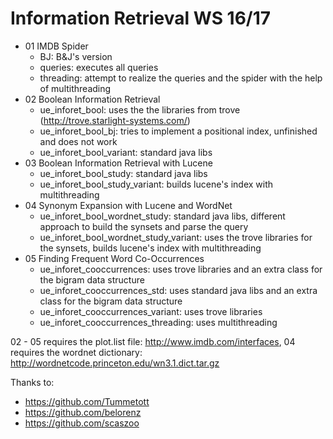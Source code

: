 # Information Retrieval WS 16/17
* 01 IMDB Spider
	- BJ: B&J's version
	- queries: executes all queries
	- threading: attempt to realize the queries and the spider with the help of multithreading
* 02 Boolean Information Retrieval
	- ue_inforet_bool: uses the the libraries from trove (http://trove.starlight-systems.com/)
	- ue_inforet_bool_bj: tries to implement a positional index, unfinished and does not work
	- ue_inforet_bool_variant: standard java libs
* 03 Boolean Information Retrieval with Lucene
	- ue_inforet_bool_study: standard java libs
	- ue_inforet_bool_study_variant: builds lucene's index with multithreading
* 04 Synonym Expansion with Lucene and WordNet
	- ue_inforet_bool_wordnet_study: standard java libs, different approach to build the synsets and parse the query
	- ue_inforet_bool_wordnet_study_variant: uses the trove libraries for the synsets, builds lucene's index with multithreading
* 05 Finding Frequent Word Co-Occurrences
	- ue_inforet_cooccurrences: uses trove libraries and an extra class for the bigram data structure
	- ue_inforet_cooccurrences_std: uses standard java libs and an extra class for the bigram data structure
	- ue_inforet_cooccurrences_variant: uses trove libraries
	- ue_inforet_cooccurrences_threading: uses multithreading

02 - 05 requires the plot.list file: http://www.imdb.com/interfaces, 04 requires the wordnet dictionary: http://wordnetcode.princeton.edu/wn3.1.dict.tar.gz

Thanks to:
- https://github.com/Tummetott
- https://github.com/belorenz
- https://github.com/scaszoo

